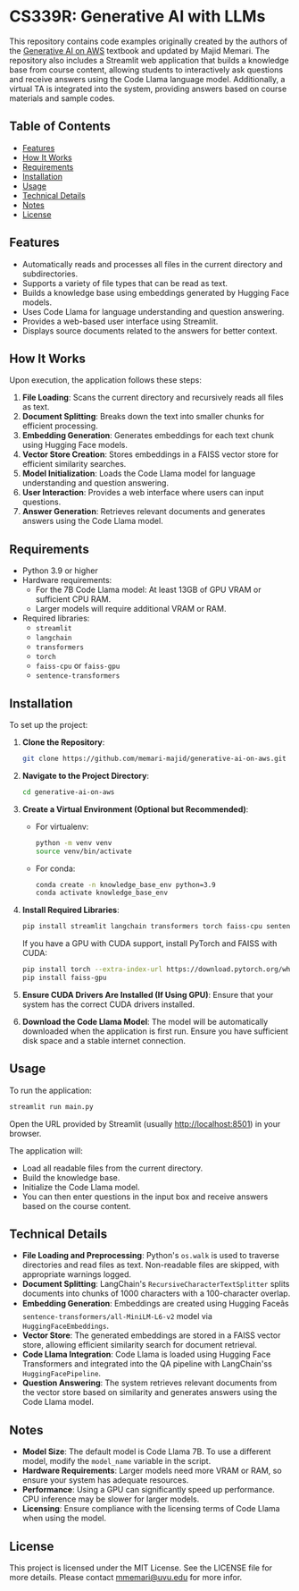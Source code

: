 
# CS339R: Generative AI with LLMs

This repository contains code examples originally created by the authors of the [Generative AI on AWS](https://www.amazon.com/Generative-AI-AWS-Multimodal-Applications/dp/1098159225/) textbook and updated by Majid Memari. The repository also includes a Streamlit web application that builds a knowledge base from course content, allowing students to interactively ask questions and receive answers using the Code Llama language model. Additionally, a virtual TA is integrated into the system, providing answers based on course materials and sample codes.

## Table of Contents
- [Features](#features)
- [How It Works](#how-it-works)
- [Requirements](#requirements)
- [Installation](#installation)
- [Usage](#usage)
- [Technical Details](#technical-details)
- [Notes](#notes)
- [License](#license)

## Features
- Automatically reads and processes all files in the current directory and subdirectories.
- Supports a variety of file types that can be read as text.
- Builds a knowledge base using embeddings generated by Hugging Face models.
- Uses Code Llama for language understanding and question answering.
- Provides a web-based user interface using Streamlit.
- Displays source documents related to the answers for better context.

## How It Works
Upon execution, the application follows these steps:

1. **File Loading**: Scans the current directory and recursively reads all files as text.
2. **Document Splitting**: Breaks down the text into smaller chunks for efficient processing.
3. **Embedding Generation**: Generates embeddings for each text chunk using Hugging Face models.
4. **Vector Store Creation**: Stores embeddings in a FAISS vector store for efficient similarity searches.
5. **Model Initialization**: Loads the Code Llama model for language understanding and question answering.
6. **User Interaction**: Provides a web interface where users can input questions.
7. **Answer Generation**: Retrieves relevant documents and generates answers using the Code Llama model.

## Requirements
- Python 3.9 or higher
- Hardware requirements:
  - For the 7B Code Llama model: At least 13GB of GPU VRAM or sufficient CPU RAM.
  - Larger models will require additional VRAM or RAM.
- Required libraries:
  - `streamlit`
  - `langchain`
  - `transformers`
  - `torch`
  - `faiss-cpu` or `faiss-gpu`
  - `sentence-transformers`

## Installation
To set up the project:

1. **Clone the Repository**:
   ```bash
   git clone https://github.com/memari-majid/generative-ai-on-aws.git
   ```

2. **Navigate to the Project Directory**:
   ```bash
   cd generative-ai-on-aws
   ```

3. **Create a Virtual Environment (Optional but Recommended)**:
   - For virtualenv:
     ```bash
     python -m venv venv
     source venv/bin/activate
     ```
   - For conda:
     ```bash
     conda create -n knowledge_base_env python=3.9
     conda activate knowledge_base_env
     ```

4. **Install Required Libraries**:
   ```bash
   pip install streamlit langchain transformers torch faiss-cpu sentence-transformers
   ```

   If you have a GPU with CUDA support, install PyTorch and FAISS with CUDA:

   ```bash
   pip install torch --extra-index-url https://download.pytorch.org/whl/cu117
   pip install faiss-gpu
   ```

5. **Ensure CUDA Drivers Are Installed (If Using GPU)**:
   Ensure that your system has the correct CUDA drivers installed.

6. **Download the Code Llama Model**:
   The model will be automatically downloaded when the application is first run. Ensure you have sufficient disk space and a stable internet connection.

## Usage
To run the application:

```bash
streamlit run main.py
```

Open the URL provided by Streamlit (usually [http://localhost:8501](http://localhost:8501)) in your browser.

The application will:

- Load all readable files from the current directory.
- Build the knowledge base.
- Initialize the Code Llama model.
- You can then enter questions in the input box and receive answers based on the course content.

## Technical Details

- **File Loading and Preprocessing**: Python's `os.walk` is used to traverse directories and read files as text. Non-readable files are skipped, with appropriate warnings logged.
- **Document Splitting**: LangChain's `RecursiveCharacterTextSplitter` splits documents into chunks of 1000 characters with a 100-character overlap.
- **Embedding Generation**: Embeddings are created using Hugging Faceâs `sentence-transformers/all-MiniLM-L6-v2` model via `HuggingFaceEmbeddings`.
- **Vector Store**: The generated embeddings are stored in a FAISS vector store, allowing efficient similarity search for document retrieval.
- **Code Llama Integration**: Code Llama is loaded using Hugging Face Transformers and integrated into the QA pipeline with LangChain'ss `HuggingFacePipeline`.
- **Question Answering**: The system retrieves relevant documents from the vector store based on similarity and generates answers using the Code Llama model.

## Notes
- **Model Size**: The default model is Code Llama 7B. To use a different model, modify the `model_name` variable in the script.
- **Hardware Requirements**: Larger models need more VRAM or RAM, so ensure your system has adequate resources.
- **Performance**: Using a GPU can significantly speed up performance. CPU inference may be slower for larger models.
- **Licensing**: Ensure compliance with the licensing terms of Code Llama when using the model.

## License
This project is licensed under the MIT License. See the LICENSE file for more details.
Please contact mmemari@uvu.edu for more infor.
